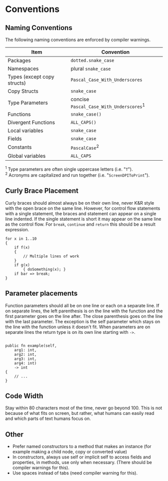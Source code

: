# Conventions

## Naming Conventions

The following naming conventions are enforced by compiler warnings.

| Item                        | Convention                                         |
| --------------------------- | -------------------------------------------------- |
| Packages                    | `dotted.snake_case`                                |
| Namespaces                  | plural `snake_case`                                |
| Types (except copy structs) | `Pascal_Case_With_Underscores`                     |
| Copy Structs                | `snake_case`                                       |
| Type Parameters             | concise `Pascal_Case_With_Underscores`<sup>1</sup> |
| Functions                   | `snake_case()`                                     |
| Divergent Functions         | `ALL_CAPS()`                                       |
| Local variables             | `snake_case`                                       |
| Fields                      | `snake_case`                                       |
| Constants                   | `PascalCase`<sup>2</sup>                           |
| Global variables            | `ALL_CAPS`                                         |

<sup>1</sup> Type parameters are often single uppercase letters (i.e. "`T`").<br>
<sup>2</sup> Acronyms are capitalized and run together (i.e. "`ScreenDPIToPrint`").

## Curly Brace Placement

Curly braces should almost always be on their own line, never K&R style with the open brace on the
same line. However, for control flow statements with a single statement, the braces and statement
can appear on a single line indented. If the single statement is short it may appear on the same
line as the control flow. For `break`, `continue` and `return` this should be a result expression.

```azoth
for x in 1..10
{
    if f(x)
    {
        // Multiple lines of work
    }
    if g(x)
        { doSomething(x); }
    if bar => break;
}
```

## Parameter placements

Function parameters should all be on one line or each on a separate line. If on separate lines, the
left parenthesis is on the line with the function and the first parameter goes on the line after.
The close parenthesis goes on the line with the last parameter. The exception is the self parameter
which stays on the line with the function unless it doesn't fit. When parameters are on separate
lines the return type is on its own line starting with `->`.

```azoth

public fn example(self,
    arg1: int,
    arg2: int,
    arg3: int,
    arg4: int)
    -> int
{
    // ...
}
```

## Code Width

Stay within 80 characters most of the time, never go beyond 100. This is not because of what fits on screen, but rather, what humans can easily read and which parts of text humans focus on.

## Other

* Prefer named constructors to a method that makes an instance (for example making a child node,
  copy or converted value)
* In constructors, always use self or implicit self to access fields and properties, in methods, use
  only when necessary. (There should be compiler warnings for this).
* Use spaces instead of tabs (need compiler warning for this).
